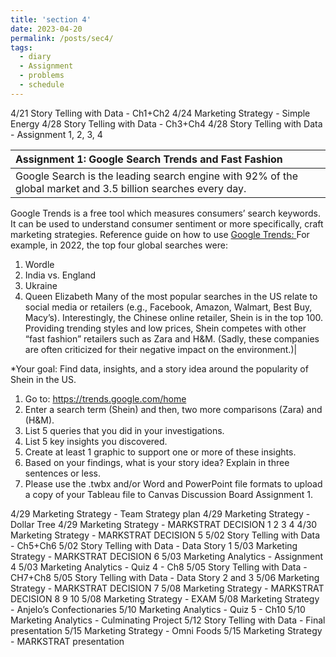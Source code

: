 ```yaml
---
title: 'section 4'
date: 2023-04-20
permalink: /posts/sec4/
tags:
  - diary
  - Assignment 
  - problems
  - schedule
---
```

4/21 Story Telling with Data - Ch1+Ch2
4/24 Marketing Strategy - Simple Energy
4/28 Story Telling with Data - Ch3+Ch4
4/28 Story Telling with Data - Assignment 1, 2, 3, 4

|Assignment 1: Google Search Trends and Fast Fashion|
|:-----------|
|Google Search is the leading search engine with 92% of the global market and 3.5 billion searches every day.|
Google Trends is a free tool which measures consumers’ search keywords. It can be used to understand consumer sentiment or more specifically, craft marketing strategies.
Reference guide on how to use [Google Trends: ](https://shorturl.at/akNX3)
For example, in 2022, the top four global searches were:
1. Wordle
2. India vs. England
3. Ukraine
4. Queen Elizabeth
Many of the most popular searches in the US relate to social media or retailers (e.g., Facebook, Amazon, Walmart, Best Buy, Macy’s).
Interestingly, the Chinese online retailer, Shein is in the top 100. Providing trending styles and low prices, Shein competes with other “fast fashion” retailers such as Zara and H&M. (Sadly, these companies are often criticized for their negative impact on the environment.)|

*Your goal: Find data, insights, and a story idea around the popularity of Shein in the US.
1. Go to: https://trends.google.com/home
2. Enter a search term (Shein) and then, two more comparisons (Zara) and (H&M).
3. List 5 queries that you did in your investigations.
4. List 5 key insights you discovered.
5. Create at least 1 graphic to support one or more of these insights.
6. Based on your findings, what is your story idea? Explain in three sentences or less.
7. Please use the .twbx and/or Word and PowerPoint file formats to upload a copy of your
Tableau file to Canvas Discussion Board Assignment 1.

4/29 Marketing Strategy - Team Strategy plan 
4/29 Marketing Strategy - Dollar Tree
4/29 Marketing Strategy - MARKSTRAT DECISION 1 2 3 4
4/30 Marketing Strategy - MARKSTRAT DECISION 5 
5/02 Story Telling with Data - Ch5+Ch6
5/02 Story Telling with Data - Data Story 1
5/03 Marketing Strategy - MARKSTRAT DECISION 6
5/03 Marketing Analytics - Assignment 4
5/03 Marketing Analytics - Quiz 4 - Ch8
5/05 Story Telling with Data - CH7+Ch8
5/05 Story Telling with Data - Data Story 2 and 3
5/06 Marketing Strategy - MARKSTRAT DECISION 7
5/08 Marketing Strategy - MARKSTRAT DECISION 8 9 10
5/08 Marketing Strategy - EXAM
5/08 Marketing Strategy - Anjelo’s Confectionaries
5/10 Marketing Analytics - Quiz 5 - Ch10
5/10 Marketing Analytics - Culminating Project
5/12 Story Telling with Data - Final presentation
5/15 Marketing Strategy - Omni Foods
5/15 Marketing Strategy - MARKSTRAT presentation